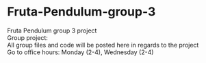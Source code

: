 # Fruta-Pendulum-group-3
Fruta Pendulum group 3 project <br> 
Group project:  <br> 
All group files and code will be posted here in regards to the project<br>
Go to office hours: Monday (2-4), Wednesday (2-4) 

